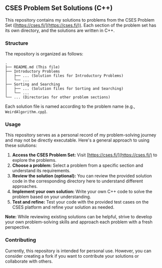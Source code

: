 ## CSES Problem Set Solutions (C++)

This repository contains my solutions to problems from the CSES Problem Set ([https://cses.fi/](https://cses.fi/)). Each section of the problem set has its own directory, and the solutions are written in C++.

### Structure

The repository is organized as follows:

```
.
├── README.md (This file)
├── Introductory Problems
│   ├── ... (Solution files for Introductory Problems)
│   └── ...
├── Sorting and Searching
│   ├── ... (Solution files for Sorting and Searching)
│   └── ...
└── ... (Directories for other problem sections)
```

Each solution file is named according to the problem name (e.g., `WeirdAlgorithm.cpp`).

### Usage

This repository serves as a personal record of my problem-solving journey and may not be directly executable. Here's a general approach to using these solutions:

1. **Access the CSES Problem Set:** Visit [https://cses.fi/](https://cses.fi/) to explore the problems.
2. **Choose a problem:** Select a problem from a specific section and understand its requirements.
3. **Review the solution (optional):** You can review the provided solution code in the corresponding directory here to understand different approaches.
4. **Implement your own solution:** Write your own C++ code to solve the problem based on your understanding.
5. **Test and refine:** Test your code with the provided test cases on the CSES platform and refine your solution as needed.

**Note:** While reviewing existing solutions can be helpful, strive to develop your own problem-solving skills and approach each problem with a fresh perspective.

### Contributing

Currently, this repository is intended for personal use. However, you can consider creating a fork if you want to contribute your solutions or collaborate with others.



